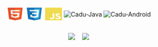<div align="center">
  <div style="display: inline_block" align="center"><br>
    <img align="center" alt="Cadu-HTML" height="30" width="40" src="https://raw.githubusercontent.com/devicons/devicon/master/icons/html5/html5-original.svg">
    <img align="center" alt="Cadu-CSS" height="30" width="40" src="https://raw.githubusercontent.com/devicons/devicon/master/icons/css3/css3-original.svg">
    <img align="center" alt="Cadu-Js" height="30" width="40" src="https://raw.githubusercontent.com/devicons/devicon/master/icons/javascript/javascript-plain.svg">
    <img align="center" alt="Cadu-Java" height="30" width="40" src="https://cdn.jsdelivr.net/gh/devicons/devicon/icons/java/java-original.svg">
    <img align="center" alt="Cadu-Android" height="30" width="40" src="https://cdn.jsdelivr.net/gh/devicons/devicon@latest/icons/android/android-plain.svg"
    <img align="center" alt="Cadu-Android" height="30" width="40" src="https://cdn.jsdelivr.net/gh/devicons/devicon@latest/icons/c/c-original.svg" />  
  </div>
  
  ##
  
  <div align="center" style="display: flex; justify-content: center; gap: 1rem; margin-top: 1rem;">
    <img height="150" src="https://github-readme-stats.vercel.app/api?username=cadugoncalvesb&theme=tokyonight&show_icons=true&hide_border=true&count_private=true" />
    <img height="150" src="https://github-readme-stats.vercel.app/api/top-langs/?username=cadugoncalvesb&theme=tokyonight&show_icons=true&hide_border=true&layout=compact" />
  </div>
</div>

